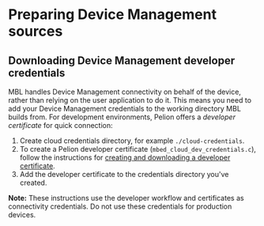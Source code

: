 # Preparing Device Management sources

## Downloading Device Management developer credentials

<!--do we still need this, or can we remove it now that provisioning does this using MBL CLI?-->

MBL handles Device Management connectivity on behalf of the device, rather than relying on the user application to do it. This means you need to add your Device Management credentials to the working directory MBL builds from. For development environments, Pelion offers a *developer certificate* for quick connection:

1. Create cloud credentials directory, for example `./cloud-credentials`.
2. To create a Pelion developer certificate (`mbed_cloud_dev_credentials.c`), follow the instructions for [creating and downloading a developer certificate](../first-image/provisioning-development.html).
3. Add the developer certificate to the credentials directory you've created.

<span class="notes">**Note:** These instructions use the developer workflow and certificates as connectivity credentials. Do not use these credentials for production devices.</span>
